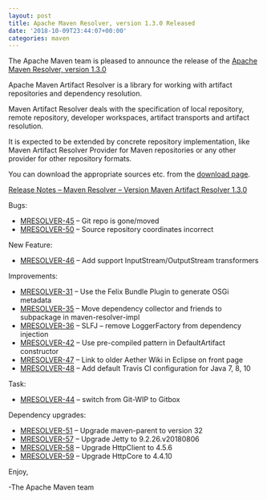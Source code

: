 ```yaml
---
layout: post
title: Apache Maven Resolver, version 1.3.0 Released
date: '2018-10-09T23:44:07+00:00'
categories: maven
---
```

<div class="entry-content"><p>The Apache Maven team is pleased to announce the release of the
<a href="https://maven.apache.org/resolver/index.html">Apache Maven Resolver, version 1.3.0</a></p>

<p>Apache Maven Artifact Resolver is a library for working with artifact
repositories and dependency resolution.</p>

<p>Maven Artifact Resolver deals with the specification of local repository,
remote repository, developer workspaces, artifact transports and artifact
resolution.</p>

<p>It is expected to be extended by concrete repository implementation, like Maven
Artifact Resolver Provider for Maven repositories or any other provider for
other repository formats.</p>

<p>You can download the appropriate sources etc. from the <a href="https://maven.apache.org/resolver/download.cgi">download page</a>.</p>

<!-- more -->


<p><a href="https://issues.apache.org/jira/secure/ReleaseNote.jspa?projectId=12320628&amp;version=12342803">Release Notes &ndash; Maven Resolver &ndash; Version Maven Artifact Resolver 1.3.0</a></p>

<p>Bugs:</p>

<ul>
<li><a href="https://issues.apache.org/jira/browse/MRESOLVER-45">MRESOLVER-45</a> &ndash; Git repo is gone/moved</li>
<li><a href="https://issues.apache.org/jira/browse/MRESOLVER-50">MRESOLVER-50</a> &ndash; Source repository coordinates incorrect</li>
</ul>


<p>New Feature:</p>

<ul>
<li><a href="https://issues.apache.org/jira/browse/MRESOLVER-46">MRESOLVER-46</a> &ndash; Add support InputStream/OutputStream transformers</li>
</ul>


<p>Improvements:</p>

<ul>
<li><a href="https://issues.apache.org/jira/browse/MRESOLVER-31">MRESOLVER-31</a> &ndash; Use the Felix Bundle Plugin to generate OSGi metadata</li>
<li><a href="https://issues.apache.org/jira/browse/MRESOLVER-35">MRESOLVER-35</a> &ndash; Move dependency collector and friends to subpackage in maven-resolver-impl</li>
<li><a href="https://issues.apache.org/jira/browse/MRESOLVER-36">MRESOLVER-36</a> &ndash; SLFJ &ndash; remove LoggerFactory from dependency injection</li>
<li><a href="https://issues.apache.org/jira/browse/MRESOLVER-42">MRESOLVER-42</a> &ndash; Use pre-compiled pattern in DefaultArtifact constructor</li>
<li><a href="https://issues.apache.org/jira/browse/MRESOLVER-47">MRESOLVER-47</a> &ndash; Link to older Aether Wiki in Eclipse on front page</li>
<li><a href="https://issues.apache.org/jira/browse/MRESOLVER-48">MRESOLVER-48</a> &ndash; Add default Travis CI configuration for Java 7, 8, 10</li>
</ul>


<p>Task:</p>

<ul>
<li><a href="https://issues.apache.org/jira/browse/MRESOLVER-44">MRESOLVER-44</a> &ndash; switch from Git-WIP to Gitbox</li>
</ul>


<p>Dependency upgrades:</p>

<ul>
<li><a href="https://issues.apache.org/jira/browse/MRESOLVER-51">MRESOLVER-51</a> &ndash; Upgrade maven-parent to version 32</li>
<li><a href="https://issues.apache.org/jira/browse/MRESOLVER-57">MRESOLVER-57</a> &ndash; Upgrade Jetty to 9.2.26.v20180806</li>
<li><a href="https://issues.apache.org/jira/browse/MRESOLVER-58">MRESOLVER-58</a> &ndash; Upgrade HttpClient to 4.5.6</li>
<li><a href="https://issues.apache.org/jira/browse/MRESOLVER-59">MRESOLVER-59</a> &ndash; Upgrade HttpCore to 4.4.10</li>
</ul>


<p>Enjoy,</p>

<p>-The Apache Maven team</p>
</div>

